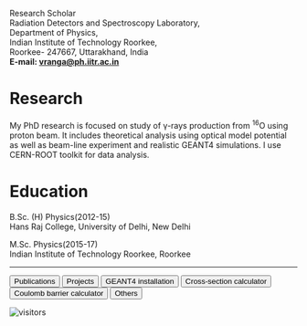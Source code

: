 Research Scholar\
Radiation Detectors and Spectroscopy Laboratory,\
Department of Physics,\
Indian Institute of Technology Roorkee,\
Roorkee- 247667, Uttarakhand, India\
**E-mail: vranga@ph.iitr.ac.in**

# Research
My PhD research is focused on study of &gamma;-rays production from <sup>16</sup>O using proton beam. It includes theoretical analysis using optical model potential as well as beam-line experiment and realistic GEANT4 simulations. I use CERN-ROOT toolkit for data analysis.

# Education
B.Sc. (H) Physics(2012-15)\
Hans Raj College, University of Delhi, New Delhi

M.Sc. Physics(2015-17)\
Indian Institute of Technology Roorkee, Roorkee

---
<a href="publ">
<input type=button value="Publications"></a>
<a href="proj">
<input type=button value="Projects"></a>

<a href="geant4">
<input type=button value="GEANT4 installation"></a>

<a href="crxncal">
<input type=button value="Cross-section calculator"></a>
<a href="cbcal">
<input type=button value="Coulomb barrier calculator"></a>

<a href="others">
<input type=button value="Others"></a>

![visitors](https://visitor-badge.glitch.me/badge?page_id=rangavirender.site)
